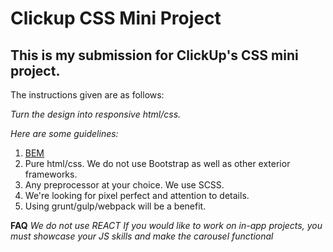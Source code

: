 # Clickup CSS Mini Project
## This is my submission for ClickUp's CSS mini project.

The instructions given are as follows:

*Turn the design into responsive html/css.*

*Here are some guidelines:*
1. [BEM](https://en.bem.info/methodology/key-concepts/)
1. Pure html/css. We do not use Bootstrap as well as other exterior frameworks.
1. Any preprocessor at your choice. We use SCSS.
1. We're looking for pixel perfect and attention to details.
1. Using grunt/gulp/webpack will be a benefit.

**FAQ**
*We do not use REACT*
*If you would like to work on in-app projects, you must showcase your JS skills and make the carousel functional*

